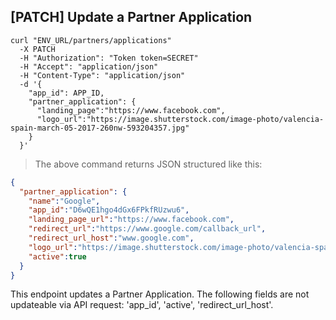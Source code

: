 ## [PATCH] Update a Partner Application

```shell
curl "ENV_URL/partners/applications"
  -X PATCH
  -H "Authorization": "Token token=SECRET"
  -H "Accept": "application/json"
  -H "Content-Type": "application/json"
  -d '{
    "app_id": APP_ID,
    "partner_application": {
      "landing_page":"https://www.facebook.com",
      "logo_url":"https://image.shutterstock.com/image-photo/valencia-spain-march-05-2017-260nw-593204357.jpg"
    }
  }'
```
> The above command returns JSON structured like this:

```json
{
  "partner_application": {
    "name":"Google",
    "app_id":"D6wQE1hgo4dGx6FPkfRUzwu6",
    "landing_page_url":"https://www.facebook.com",
    "redirect_url":"https://www.google.com/callback_url",
    "redirect_url_host":"www.google.com",
    "logo_url":"https://image.shutterstock.com/image-photo/valencia-spain-march-05-2017-260nw-593204357.jpg",
    "active":true
  }
}
```

This endpoint updates a Partner Application. The following fields are not updateable via API request: 'app_id', 'active', 'redirect_url_host'.

